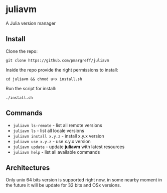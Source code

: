 # juliavm
A Julia version manager

## Install
Clone the repo: 

`git clone https://github.com/pmargreff/juliavm`

Inside the repo provide the right permissions to install: 

`cd juliavm && chmod u+x install.sh`

Run the script for install: 

`./install.sh`


## Commands

 - `juliavm ls-remote` - list all remote versions 
 - `juliavm ls` - list all locale versions
 - `juliavm install x.y.z` - install x.y.x version
 - `juliavm use x.y.z` - use x.y.x version
 - `juliavm update` - update **juliavm** with latest resources
 - `juliavm help` - list all available commands

## Architectures

Only unix 64 bits version is supported right now, in some nearby moment in the future it will be update for 32 bits and OSx versions. 
